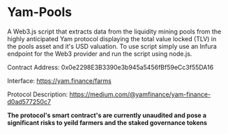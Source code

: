 # Yam-Pools
A Web3.js script that extracts data from the liquidity mining pools from the highly anticipated Yam protocol displaying the total value locked (TLV) in
the pools asset and it's USD valuation. To use script simply use an Infura endpoint for the Web3 provider and run the script using node.js.

Contract Address: 0x0e2298E3B3390e3b945a5456fBf59eCc3f55DA16

Interface: https://yam.finance/farms

Protocol Description: https://medium.com/@yamfinance/yam-finance-d0ad577250c7

**The protocol's smart contract's are currently unaudited and pose a significant risks to yeild farmers and the staked governance tokens**
